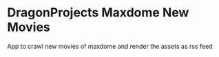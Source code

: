 # DragonProjects Maxdome New Movies
App to crawl new movies of maxdome and render the assets as rss feed
